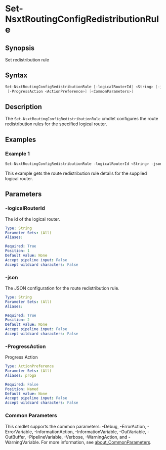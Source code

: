 # Set-NsxtRoutingConfigRedistributionRule

## Synopsis

Set redistribution rule

## Syntax

```powershell
Set-NsxtRoutingConfigRedistributionRule [-logicalRouterId] <String> [-json] <String>
 [-ProgressAction <ActionPreference>] [<CommonParameters>]
```

## Description

The `Set-NsxtRoutingConfigRedistributionRule` cmdlet configures the route redistribution rules for the specified
logical router.

## Examples

### Example 1

```powershell
Set-NsxtRoutingConfigRedistributionRule -logicalRouterId <String> -json <file>
```

This example gets the route redistribution rule details for the supplied logical router.

## Parameters

### -logicalRouterId

The id of the logical router.

```yaml
Type: String
Parameter Sets: (All)
Aliases:

Required: True
Position: 1
Default value: None
Accept pipeline input: False
Accept wildcard characters: False
```

### -json

The JSON configuration for the route redistribution rule.

```yaml
Type: String
Parameter Sets: (All)
Aliases:

Required: True
Position: 2
Default value: None
Accept pipeline input: False
Accept wildcard characters: False
```

### -ProgressAction

Progress Action

```yaml
Type: ActionPreference
Parameter Sets: (All)
Aliases: proga

Required: False
Position: Named
Default value: None
Accept pipeline input: False
Accept wildcard characters: False
```

### Common Parameters

This cmdlet supports the common parameters: -Debug, -ErrorAction, -ErrorVariable, -InformationAction, -InformationVariable, -OutVariable, -OutBuffer, -PipelineVariable, -Verbose, -WarningAction, and -WarningVariable. For more information, see [about_CommonParameters](http://go.microsoft.com/fwlink/?LinkID=113216).
